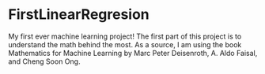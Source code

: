# FirstLinearRegresion
My first ever machine learning project! The first part of this project is to understand the math behind the most. As a source, I am using the book Mathematics for Machine Learning by Marc Peter Deisenroth, A. Aldo Faisal, and Cheng Soon Ong. 
